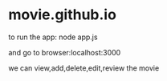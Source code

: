 # movie.github.io

to run the app: node app.js

and go to browser:localhost:3000

we can view,add,delete,edit,review the movie
